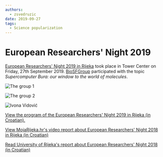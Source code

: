 ```yaml
---
authors:
  - zsvedruzic
date: 2019-09-27
tags:
  - Science popularization
---
```


# European Researchers' Night 2019

[European Researchers' Night 2019 in Rijeka](https://uniri.hr/vijesti/europska-noc-istrazivaca-u-rijeci-27-rujna-2019/) took place in Tower Center on Friday, 27th September 2019. [BioSFGroup](../../group.md) participated with the topic *Supercomputer Bura: our window to the world of molecules*.

<!-- more -->

![The group 1](/images/noc-istrazivaca-2019-biosflab-1.jpg)

![The group 2](/images/noc-istrazivaca-2019-biosflab-2.jpg)

![Ivona Vidović](/images/noc-istrazivaca-2019-ivona.jpg)

[View the program of the European Researchers' Night 2019 in Rijeka (in Croatian).](/files/noc-istrazivaca-2019-rijeka-program.pdf)

[View MojaRijeka.hr's video report about European Researchers' Night 2018 in Rijeka (in Croatian)](https://youtu.be/GfEbI4Nr8Gg)

[Read University of Rijeka's report about European Researchers' Night 2018 (in Croatian)](https://uniri.hr/vijesti/europska-noc-istrazivaca-u-rijeci-27-rujna-2019/)
